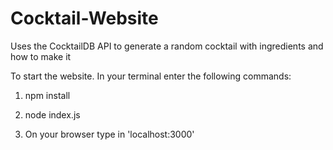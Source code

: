 # Cocktail-Website
Uses the CocktailDB API to generate a random cocktail with ingredients and how to make it


To start the website. In your terminal enter the following commands:

1) npm install 

2) node index.js

3) On your browser type in 'localhost:3000'
